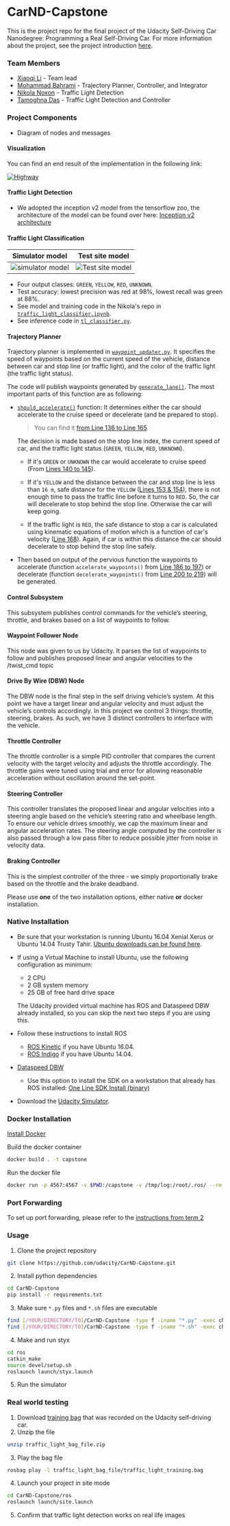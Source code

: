 # **CarND-Capstone**

This is the project repo for the final project of the Udacity Self-Driving Car Nanodegree: Programming a Real Self-Driving Car. For more information about the project, see the project introduction [here](https://youtu.be/UT34zkxfS_M).

### Team Members

* [Xiaoqi Li](https://github.com/Charlie-Xiaoqi) - Team lead
* [Mohammad Bahrami](https://github.com/mhBahrami) - Trajectory Planner, Controller, and Integrator
* [Nikola Noxon](https://github.com/nikolanoxon) - Traffic Light Detection
* [Tamoghna Das](https://github.com/tamoghna21) - Traffic Light Detection and Controller

### Project Components

* Diagram of nodes and messages

#### Visualization

You can find an end result of the implementation in the following link:

[![Highway](https://github.com/mhBahrami/CarND-Capstone/blob/master/Classification_image/Pr4.PNG)](https://youtu.be/hxx9eVh6IdU)

#### Traffic Light Detection

* We adopted the inception v2 model from the tensorflow zoo, the architecture of the model can be found over here: 
[Inception v2 architecture](https://towardsdatascience.com/a-simple-guide-to-the-versions-of-the-inception-network-7fc52b863202)

#### Traffic Light Classification

| Simulator model         | Test site model                            |
|:-----------------------:|:--------------------------------------:|
| ![simulator model](https://github.com/Charlie-Xiaoqi/CarND-Capstone-1/blob/master/Classification_image/Simulator_image.png)          | ![Test site model](https://github.com/Charlie-Xiaoqi/CarND-Capstone-1/blob/master/Classification_image/Testsite_image.png)

* Four output classes: `GREEN`, `YELLOW`, `RED`, `UNKNOWN`.
* Test accuracy: lowest precision was red at 98%, lowest recall was green at 88%.
* See model and training code in the Nikola's repo in [`traffic_light_classifier.ipynb`](https://github.com/nikolanoxon/CarND-Traffic-Light-Classifier/blob/master/traffic_light_classifier.ipynb).
* See inference code in [`tl_classifier.py`](https://github.com/mhBahrami/CarND-Capstone/blob/master/ros/src/tl_detector/light_classification/tl_classifier.py).

#### Trajectory Planner

Trajectory planner is implemented in [`waypoint_updater.py`](https://github.com/mhBahrami/CarND-Capstone/blob/master/ros/src/waypoint_updater/waypoint_updater.py). It specifies the speed of waypoints based on the current speed of the vehicle, distance between car and stop line (or traffic light), and the color of the traffic light (the traffic light status).

The code will publish waypoints generated by [`generate_lane()`](https://github.com/mhBahrami/CarND-Capstone/blob/master/ros/src/waypoint_updater/waypoint_updater.py#L91). The most important parts of this function are as following:

- [`should_accelerate()`](https://github.com/mhBahrami/CarND-Capstone/blob/master/ros/src/waypoint_updater/waypoint_updater.py#L103) function: It determines either the car should accelerate to the cruise speed or decelerate (and be prepared to stop).

  > You can find it [from Line 136 to Line 165](https://github.com/mhBahrami/CarND-Capstone/blob/master/ros/src/waypoint_updater/waypoint_updater.py#L136).

  The decision is made based on the stop line index, the current speed of car, and the traffic light status (`GREEN`, `YELLOW`, `RED`, `UNKNOWN`). 

  - If it's `GREEN` or `UNKNOWN` the car would accelerate to cruise speed (From [Lines 140 to 145](https://github.com/mhBahrami/CarND-Capstone/blob/master/ros/src/waypoint_updater/waypoint_updater.py#L140)).

  - If it's `YELLOW` and the distance between the car and stop line is less than `16 m`, safe distance for the `YELLOW` ([Lines 153 & 154](https://github.com/mhBahrami/CarND-Capstone/blob/master/ros/src/waypoint_updater/waypoint_updater.py#L153)), there is not enough time to pass the traffic line before it turns to `RED`. So, the car will decelerate to stop behind the stop line. Otherwise the car will keep going.
  - If the traffic light is `RED`, the safe distance to stop a car is calculated using kinematic equations of motion which is a function of car's velocity ([Line 168](https://github.com/mhBahrami/CarND-Capstone/blob/master/ros/src/waypoint_updater/waypoint_updater.py#L168)). Again, if car is within this distance the car should decelerate to stop behind the stop line safely.

- Then based on output of the pervious function the waypoints to accelerate (function `accelerate_waypoints()` from [Line 186 to 197](https://github.com/mhBahrami/CarND-Capstone/blob/master/ros/src/waypoint_updater/waypoint_updater.py#L186)) or decelerate (function `decelerate_waypoints()` from [Line 200 to 219](https://github.com/mhBahrami/CarND-Capstone/blob/master/ros/src/waypoint_updater/waypoint_updater.py#L200)) will be generated.

#### Control Subsystem

This subsystem publishes control commands for the vehicle’s steering, throttle, and brakes based on a list of waypoints to follow.

#### Waypoint Follower Node

This node was given to us by Udacity. It parses the list of waypoints to follow and publishes proposed linear and angular velocities to the /twist_cmd topic

#### Drive By Wire (DBW) Node

The DBW node is the final step in the self driving vehicle’s system. At this point we have a target linear and angular velocity and must adjust the vehicle’s controls accordingly. In this project we control 3 things: throttle, steering, brakes. As such, we have 3 distinct controllers to interface with the vehicle.

#### Throttle Controller

The throttle controller is a simple PID controller that compares the current velocity with the target velocity and adjusts the throttle accordingly. The throttle gains were tuned using trial and error for allowing reasonable acceleration without oscillation around the set-point.

#### Steering Controller

This controller translates the proposed linear and angular velocities into a steering angle based on the vehicle’s steering ratio and wheelbase length. To ensure our vehicle drives smoothly, we cap the maximum linear and angular acceleration rates. The steering angle computed by the controller is also passed through a low pass filter to reduce possible jitter from noise in velocity data.

#### Braking Controller

This is the simplest controller of the three - we simply proportionally brake based on the throttle and the brake deadband.

Please use **one** of the two installation options, either native **or** docker installation.

### Native Installation

* Be sure that your workstation is running Ubuntu 16.04 Xenial Xerus or Ubuntu 14.04 Trusty Tahir. [Ubuntu downloads can be found here](https://www.ubuntu.com/download/desktop).
* If using a Virtual Machine to install Ubuntu, use the following configuration as minimum:
  * 2 CPU
  * 2 GB system memory
  * 25 GB of free hard drive space

  The Udacity provided virtual machine has ROS and Dataspeed DBW already installed, so you can skip the next two steps if you are using this.

* Follow these instructions to install ROS
  * [ROS Kinetic](http://wiki.ros.org/kinetic/Installation/Ubuntu) if you have Ubuntu 16.04.
  * [ROS Indigo](http://wiki.ros.org/indigo/Installation/Ubuntu) if you have Ubuntu 14.04.
* [Dataspeed DBW](https://bitbucket.org/DataspeedInc/dbw_mkz_ros)

  * Use this option to install the SDK on a workstation that already has ROS installed: [One Line SDK Install (binary)](https://bitbucket.org/DataspeedInc/dbw_mkz_ros/src/81e63fcc335d7b64139d7482017d6a97b405e250/ROS_SETUP.md?fileviewer=file-view-default)
* Download the [Udacity Simulator](https://github.com/udacity/CarND-Capstone/releases).

### Docker Installation
[Install Docker](https://docs.docker.com/engine/installation/)

Build the docker container
```bash
docker build . -t capstone
```

Run the docker file
```bash
docker run -p 4567:4567 -v $PWD:/capstone -v /tmp/log:/root/.ros/ --rm -it capstone
```

### Port Forwarding
To set up port forwarding, please refer to the [instructions from term 2](https://classroom.udacity.com/nanodegrees/nd013/parts/40f38239-66b6-46ec-ae68-03afd8a601c8/modules/0949fca6-b379-42af-a919-ee50aa304e6a/lessons/f758c44c-5e40-4e01-93b5-1a82aa4e044f/concepts/16cf4a78-4fc7-49e1-8621-3450ca938b77)

### Usage

1. Clone the project repository
```bash
git clone https://github.com/udacity/CarND-Capstone.git
```

2. Install python dependencies
```bash
cd CarND-Capstone
pip install -r requirements.txt
```
3. Make sure `*.py` files and `*.sh` files are executable
```bash
find [/YOUR/DIRECTORY/TO]/CarND-Capstone -type f -iname "*.py" -exec chmod +x {} \;
find [/YOUR/DIRECTORY/TO]/CarND-Capstone -type f -iname "*.sh" -exec chmod +x {} \;
```
4. Make and run styx
```bash
cd ros
catkin_make
source devel/setup.sh
roslaunch launch/styx.launch
```
5. Run the simulator

### Real world testing
1. Download [training bag](https://s3-us-west-1.amazonaws.com/udacity-selfdrivingcar/traffic_light_bag_file.zip) that was recorded on the Udacity self-driving car.
2. Unzip the file
```bash
unzip traffic_light_bag_file.zip
```
3. Play the bag file
```bash
rosbag play -l traffic_light_bag_file/traffic_light_training.bag
```
4. Launch your project in site mode
```bash
cd CarND-Capstone/ros
roslaunch launch/site.launch
```
5. Confirm that traffic light detection works on real life images
